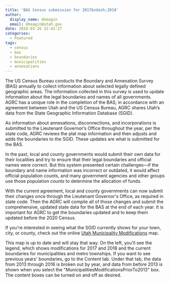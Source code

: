 ```yaml
---
title: 'BAS Census submission for 2017&ndash;2018'
author:
  display_name: mheagin
  email: mheagin@utah.gov
date: 2018-03-26 22:42:27
categories:
  - Featured
tags:
  - census
  - bas
  - boundaries
  - municipalities
  - annexations
---
```


The US Census Bureau conducts the Boundary and Annexation Survey (BAS) annually to collect information about selected legally defined geographic areas. The information collected in this survey is used to update information about the legal boundaries and names of all governments. AGRC has a unique role in the completion of the BAS; in accordance with an agreement between Utah and the US Census Bureau, AGRC shares Utah’s data from the State Geographic Information Database (SGID). 

As information about annexations, disconnections, and incorporations is submitted to the Lieutenant Governor’s Office throughout the year, per the state code, AGRC reviews the plat map information and then adjusts and adds the boundaries to the SGID. These updates are what is submitted for the BAS.

In the past, local and county governments would submit their own data for their localities and try to ensure that their legal boundaries and official names were correct. But this system presented certain challenges&mdash;if the boundary and name information was incorrect or outdated, it would affect official population counts, and many government agencies and other groups use those population counts to determine the allocation of funds.

With the current agreement, local and county governments can now submit their changes once through the Lieutenant Governor's Office, as required in state code. Then the AGRC will compile all of those changes and submit the comprehensive, updated state data for the BAS at the end of each year. It is important for AGRC to get the boundaries updated and to keep them updated before the 2020 Census. 

If you're interested in seeing what the SGID currently shows for your town, city, or county, check out the online [Utah Municipality Modifications](http://www.arcgis.com/home/webmap/viewer.html?webmap=c5ab7e0fcd514f1a9db6b8dad55bba63) map.

This map is up to date and will stay that way. On the left, you'll see the legend, which shows modifications for 2017 and 2018 and the current boundaries for municipalities and metro townships. If you want to see previous years' boundaries, go to the Content tab. Under that tab, the data from 2013 through 2016 is broken out by year, and data from before 2013 is shown when you select the "MunicipalitiesModificationsPriorTo2013" box. The content boxes can be turned on and off as desired.
